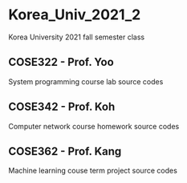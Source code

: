 # Korea_Univ_2021_2
Korea University 2021 fall semester class

## COSE322 - Prof. Yoo
System programming course lab source codes

## COSE342 - Prof. Koh
Computer network course homework source codes

## COSE362 - Prof. Kang
Machine learning couse term project source codes
